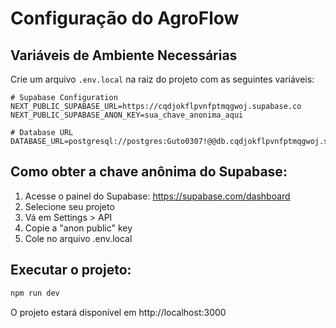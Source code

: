 # Configuração do AgroFlow

## Variáveis de Ambiente Necessárias

Crie um arquivo `.env.local` na raiz do projeto com as seguintes variáveis:

```env
# Supabase Configuration
NEXT_PUBLIC_SUPABASE_URL=https://cqdjokflpvnfptmqgwoj.supabase.co
NEXT_PUBLIC_SUPABASE_ANON_KEY=sua_chave_anonima_aqui

# Database URL
DATABASE_URL=postgresql://postgres:Guto0307!@@db.cqdjokflpvnfptmqgwoj.supabase.co:5432/postgres
```

## Como obter a chave anônima do Supabase:

1. Acesse o painel do Supabase: https://supabase.com/dashboard
2. Selecione seu projeto
3. Vá em Settings > API
4. Copie a "anon public" key
5. Cole no arquivo .env.local

## Executar o projeto:

```bash
npm run dev
```

O projeto estará disponível em http://localhost:3000
